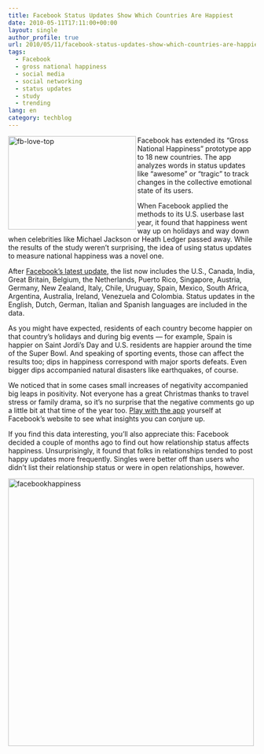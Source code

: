 ```yaml
---
title: Facebook Status Updates Show Which Countries Are Happiest
date: 2010-05-11T17:11:00+00:00
layout: single
author_profile: true
url: 2010/05/11/facebook-status-updates-show-which-countries-are-happiest/
tags:
  - Facebook
  - gross national happiness
  - social media
  - social networking
  - status updates
  - study
  - trending
lang: en
category: techblog
---
```

[<img title="fb-love-top" border="0" alt="fb-love-top" align="left" src="http://lh6.ggpht.com/_vaUVXcmC3OI/S-mIvSoru3I/AAAAAAAACKA/kmOx2Rc03N8/fb-love-top_thumb%5B2%5D.jpg?imgmax=800" width="260" height="190" />](http://lh6.ggpht.com/_vaUVXcmC3OI/S-mItSTP6MI/AAAAAAAACJ8/dPA9cHgQPzo/s1600-h/fb-love-top%5B4%5D.jpg) Facebook has extended its “Gross National Happiness” prototype app to 18 new countries. The app analyzes words in status updates like “awesome” or “tragic” to track changes in the collective emotional state of its users. 

When Facebook applied the methods to its U.S. userbase last year, it found that happiness went way up on holidays and way down when celebrities like Michael Jackson or Heath Ledger passed away. While the results of the study weren’t surprising, the idea of using status updates to measure national happiness was a novel one. 

After [Facebook’s latest update](http://blog.facebook.com/blog.php?post=387623222130), the list now includes the U.S., Canada, India, Great Britain, Belgium, the Netherlands, Puerto Rico, Singapore, Austria, Germany, New Zealand, Italy, Chile, Uruguay, Spain, Mexico, South Africa, Argentina, Australia, Ireland, Venezuela and Colombia. Status updates in the English, Dutch, German, Italian and Spanish languages are included in the data. 

As you might have expected, residents of each country become happier on that country’s holidays and during big events — for example, Spain is happier on Saint Jordi’s Day and U.S. residents are happier around the time of the Super Bowl. And speaking of sporting events, those can affect the results too; dips in happiness correspond with major sports defeats. Even bigger dips accompanied natural disasters like earthquakes, of course. 

We noticed that in some cases small increases of negativity accompanied big leaps in positivity. Not everyone has a great Christmas thanks to travel stress or family drama, so it’s no surprise that the negative comments go up a little bit at that time of the year too. [Play with the app](http://apps.facebook.com/gnh_index/) yourself at Facebook’s website to see what insights you can conjure up. 

If you find this data interesting, you’ll also appreciate this: Facebook decided a couple of months ago to find out how relationship status affects happiness. Unsurprisingly, it found that folks in relationships tended to post happy updates more frequently. Singles were better off than users who didn’t list their relationship status or were in open relationships, however. 

[<img title="facebookhappiness" border="0" alt="facebookhappiness" src="http://lh5.ggpht.com/_vaUVXcmC3OI/S-mI1Yc2B9I/AAAAAAAACKI/v-8o4KdOz7E/facebookhappiness_thumb%5B4%5D.jpg?imgmax=800" width="500" height="544" />](http://lh4.ggpht.com/_vaUVXcmC3OI/S-mIyWKZtEI/AAAAAAAACKE/OBthWepVQpM/s1600-h/facebookhappiness%5B6%5D.jpg)